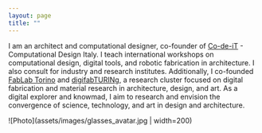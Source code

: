 ```yaml
---
layout: page
title: ""
---
```


I am an architect and computational designer, co-founder of [Co-de-iT](https://www.co-de-it.com) - Computational Design Italy. I teach international workshops on computational design, digital tools, and robotic fabrication in architecture. I also consult for industry and research institutes.
Additionally, I co-founded [FabLab Torino](https://fablabtorino.org) and [digifabTURINg](https://digifabturing.tumblr.com), a research cluster focused on digital fabrication and material research in architecture, design, and art. As a digital explorer and knowmad, I aim to research and envision the convergence of science, technology, and art in design and architecture.

![Photo](assets/images/glasses_avatar.jpg | width=200)
